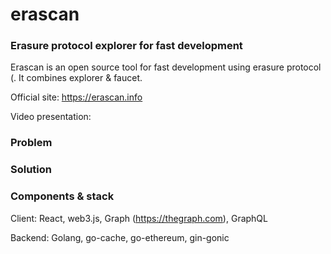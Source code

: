 # erascan
### Erasure protocol explorer for fast development

Erascan is an open source tool for fast development using erasure protocol (. It combines explorer & faucet.

Official site: https://erascan.info

Video presentation: 

### Problem



### Solution



### Components & stack

Client: React, web3.js, Graph (https://thegraph.com), GraphQL

Backend: Golang, go-cache, go-ethereum, gin-gonic
